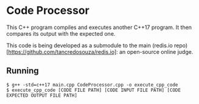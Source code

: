 # Code Processor

This C++ program compiles and executes another C++17 program.
It then compares its output with the expected one.

This code is being developed as a submodule to the main (redis.io repo)[https://github.com/tancredosouza/redis.io]: an open-source online judge.

## Running

```
$ g++ -std=c++17 main.cpp CodeProcessor.cpp -o execute_cpp_code
$ execute_cpp_code [CODE FILE PATH] [CODE INPUT FILE PATH] [CODE EXPECTED OUTPUT FILE PATH]
```
